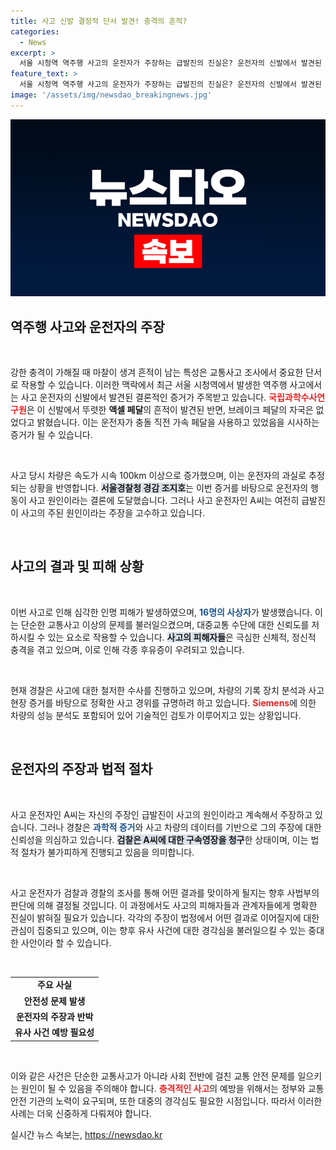```yaml
---
title: 사고 신발 결정적 단서 발견! 충격의 흔적?
categories:
  - News
excerpt: >
  서울 시청역 역주행 사고의 운전자가 주장하는 급발진의 진실은? 운전자의 신발에서 발견된 액셀 페달 흔적과 충돌 직전 속도, 검찰의 구속영장 청구로 밝혀지는 진실에 관심이 집중된다!
feature_text: >
  서울 시청역 역주행 사고의 운전자가 주장하는 급발진의 진실은? 운전자의 신발에서 발견된 액셀 페달 흔적과 충돌 직전 속도, 검찰의 구속영장 청구로 밝혀지는 진실에 관심이 집중된다!
image: '/assets/img/newsdao_breakingnews.jpg'
---
```


<p><img src="/assets/img/newsdao_breakingnews.jpg" alt="pcversion 속보" /></p>

<h2 data-ke-size="size26">역주행 사고와 운전자의 주장</h2>

<p data-ke-size="size16">&nbsp;</p>

<p>강한 충격이 가해질 때 마찰이 생겨 흔적이 남는 특성은 교통사고 조사에서 중요한 단서로 작용할 수 있습니다. 이러한 맥락에서 최근 서울 시청역에서 발생한 역주행 사고에서는 사고 운전자의 신발에서 발견된 결론적인 증거가 주목받고 있습니다. <b><span style="color: #ee2323;">국립과학수사연구원</span></b>은 이 신발에서 뚜렷한 <b>액셀 페달</b>의 흔적이 발견된 반면, 브레이크 페달의 자국은 없었다고 밝혔습니다. 이는 운전자가 충돌 직전 가속 페달을 사용하고 있었음을 시사하는 증거가 될 수 있습니다. </p>

<p><br></p>

<p>사고 당시 차량은 속도가 시속 100km 이상으로 증가했으며, 이는 운전자의 과실로 추정되는 상황을 반영합니다. <b><span style="background-color: #21538527;">서울경찰청 경감 조지호</span></b>는 이번 증거를 바탕으로 운전자의 행동이 사고 원인이라는 결론에 도달했습니다. 그러나 사고 운전자인 A씨는 여전히 급발진이 사고의 주된 원인이라는 주장을 고수하고 있습니다.</p>

<p data-ke-size="size16">&nbsp;</p>

<h2 data-ke-size="size26">사고의 결과 및 피해 상황</h2>

<p data-ke-size="size16">&nbsp;</p>

<p>이번 사고로 인해 심각한 인명 피해가 발생하였으며, <b><span style="color: #1a5490;">16명의 사상자</span></b>가 발생했습니다. 이는 단순한 교통사고 이상의 문제를 불러일으켰으며, 대중교통 수단에 대한 신뢰도를 저하시킬 수 있는 요소로 작용할 수 있습니다. <b><span style="background-color: #21538527;">사고의 피해자들</span></b>은 극심한 신체적, 정신적 충격을 겪고 있으며, 이로 인해 각종 후유증이 우려되고 있습니다.</p>

<p><br></p>

<p>현재 경찰은 사고에 대한 철저한 수사를 진행하고 있으며, 차량의 기록 장치 분석과 사고 현장 증거를 바탕으로 정확한 사고 경위를 규명하려 하고 있습니다. <b><span style="color: #ee2323;">Siemens</span></b>에 의한 차량의 성능 분석도 포함되어 있어 기술적인 검토가 이루어지고 있는 상황입니다.</p>

<p data-ke-size="size16">&nbsp;</p>

<h2 data-ke-size="size26">운전자의 주장과 법적 절차</h2>

<p data-ke-size="size16">&nbsp;</p>

<p>사고 운전자인 A씨는 자신의 주장인 급발진이 사고의 원인이라고 계속해서 주장하고 있습니다. 그러나 경찰은 <b><span style="color: #1a5490;">과학적 증거</span></b>와 사고 차량의 데이터를 기반으로 그의 주장에 대한 신뢰성을 의심하고 있습니다. <b><span style="background-color: #21538527;">검찰은 A씨에 대한 구속영장을 청구</span></b>한 상태이며, 이는 법적 절차가 불가피하게 진행되고 있음을 의미합니다.</p>

<p><br></p>

<p>사고 운전자가 검찰과 경찰의 조사를 통해 어떤 결과를 맞이하게 될지는 향후 사법부의 판단에 의해 결정될 것입니다. 이 과정에서도 사고의 피해자들과 관계자들에게 명확한 진실이 밝혀질 필요가 있습니다. 각각의 주장이 법정에서 어떤 결과로 이어질지에 대한 관심이 집중되고 있으며, 이는 향후 유사 사건에 대한 경각심을 불러일으킬 수 있는 중대한 사안이라 할 수 있습니다.</p>

<p data-ke-size="size16">&nbsp;</p>

<table>
    <tr>
        <td style="text-align: center; height: 17px;"><b>주요 사실</b></td>
    </tr>
    <tr>
        <td style="text-align: center; height: 17px;"><b>안전성 문제 발생</b></td>
    </tr>
    <tr>
        <td style="text-align: center; height: 17px;"><b>운전자의 주장과 반박</b></td>
    </tr>
    <tr>
        <td style="text-align: center; height: 17px;"><b>유사 사건 예방 필요성</b></td>
    </tr>
</table>

<p data-ke-size="size16">&nbsp;</p>

<p>이와 같은 사건은 단순한 교통사고가 아니라 사회 전반에 걸친 교통 안전 문제를 일으키는 원인이 될 수 있음을 주의해야 합니다. <b><span style="color: #ee2323;">충격적인 사고</span></b>의 예방을 위해서는 정부와 교통 안전 기관의 노력이 요구되며, 또한 대중의 경각심도 필요한 시점입니다. 따라서 이러한 사례는 더욱 신중하게 다뤄져야 합니다.</p>
실시간 뉴스 속보는, <a href="https://newsdao.kr" rel="dofollow">https://newsdao.kr</a>


